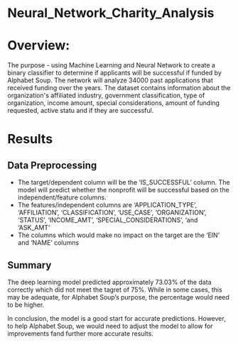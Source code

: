 # Neural_Network_Charity_Analysis

# Overview:

The purpose - using Machine Learning and Neural Network to create a binary classifier to determine if applicants will be successful if funded by Alphabet Soup. The network will analyze 34000 past applications that received funding over the years. The dataset contains information about the organization's affiliated industry, government classification, type of organization, income amount, special considerations, amount of funding requested, active statu and if they are successful.

# Results

## Data Preprocessing

* The target/dependent column will be the ‘IS_SUCCESSFUL’ column. The model will predict whether the nonprofit will be successful based on the independent/feature columns.
* The features/independent columns are ‘APPLICATION_TYPE’, ‘AFFILIATION’, ‘CLASSIFICATION’, ‘USE_CASE’, ‘ORGANIZATION’, ‘STATUS’, ‘INCOME_AMT’, ‘SPECIAL_CONSIDERATIONS’, ‘and ‘ASK_AMT’ 
* The columns which would make no impact on the target are the ‘EIN’ and ‘NAME’ columns 

## Summary 
The deep learning model predicted approximately 73.03% of the data correctly which did not meet the tagret of 75%. While in some cases, this may be adequate, for Alphabet Soup’s purpose, the percentage would need to be higher. 

In conclusion, the model  is a good start for accurate predictions. However, to help Alphabet Soup, we would need to adjust the model to allow for improvements  fand further more accurate results.
